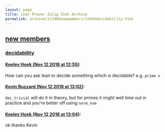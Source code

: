 ```yaml
---
layout: page
title: Lean Prover Zulip Chat Archive 
permalink: archive/113489newmembers/12456decidability.html
---
```


## [new members](index.html)
### [decidability](12456decidability.html)

#### [Keeley Hoek (Nov 12 2018 at 12:55)](https://leanprover.zulipchat.com/#narrow/stream/113489-new%20members/topic/decidability/near/147521031):
How can you ask lean to decide something which is decidable? e.g. `prime n`

#### [Kevin Buzzard (Nov 12 2018 at 13:02)](https://leanprover.zulipchat.com/#narrow/stream/113489-new%20members/topic/decidability/near/147521350):
`dec_trivial` will do it in theory, but for primes it might well time out in practice and you're better off using `norm_num`

#### [Keeley Hoek (Nov 12 2018 at 13:04)](https://leanprover.zulipchat.com/#narrow/stream/113489-new%20members/topic/decidability/near/147521438):
ok thanks Kevin

